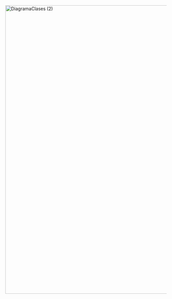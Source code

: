 <img width="1440" height="900" alt="DiagramaClases (2)" src="https://github.com/user-attachments/assets/98b87ce1-83e9-4ad4-99b7-88de4001a4b6" />
